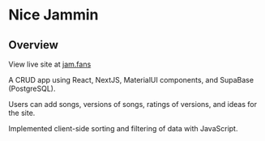 # Nice Jammin

## Overview

View live site at [jam.fans](https://jam.fans)

A CRUD app using React, NextJS, MaterialUI components, and SupaBase (PostgreSQL).

Users can add songs, versions of songs, ratings of versions, and ideas for the site.

Implemented client-side sorting and filtering of data with JavaScript.
